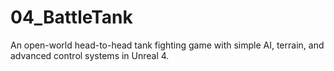 # 04_BattleTank
An open-world head-to-head tank fighting game with simple AI, terrain, and advanced control systems in Unreal 4.

